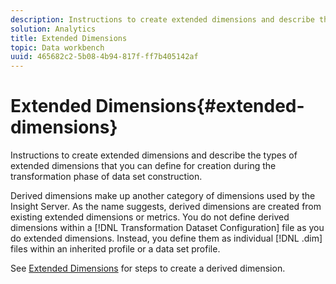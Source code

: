 ```yaml
---
description: Instructions to create extended dimensions and describe the types of extended dimensions that you can define for creation during the transformation phase of data set construction.
solution: Analytics
title: Extended Dimensions
topic: Data workbench
uuid: 465682c2-5b08-4b94-817f-ff7b405142af
---
```


# Extended Dimensions{#extended-dimensions}

Instructions to create extended dimensions and describe the types of extended dimensions that you can define for creation during the transformation phase of data set construction.

Derived dimensions make up another category of dimensions used by the Insight Server. As the name suggests, derived dimensions are created from existing extended dimensions or metrics. You do not define derived dimensions within a [!DNL Transformation Dataset Configuration] file as you do extended dimensions. Instead, you define them as individual [!DNL .dim] files within an inherited profile or a data set profile.

See [Extended Dimensions](https://docs.adobe.com/content/help/en/data-workbench/using/client/admin-ui/profile-mgr/c-dvrd-dim.html) for steps to create a derived dimension. 
